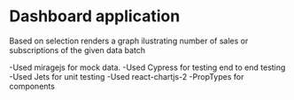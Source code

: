 # Dashboard application

 Based on selection renders a graph ilustrating number of sales or subscriptions of the given data batch
 
 
 -Used miragejs for mock data.
 -Used Cypress for testing end to end testing
 -Used Jets for unit testing
 -Used react-chartjs-2
 -PropTypes for components
 
 
 
 
 
 
 
 


